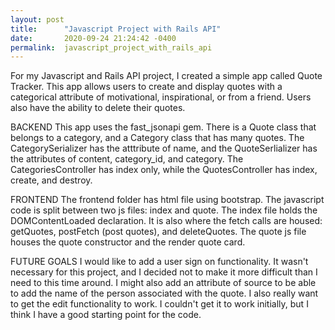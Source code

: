 ```yaml
---
layout: post
title:      "Javascript Project with Rails API"
date:       2020-09-24 21:24:42 -0400
permalink:  javascript_project_with_rails_api
---
```



For my Javascript and Rails API project, I created a simple app called Quote Tracker.  This app allows users to create and display quotes with a categorical attribute of motivational, inspirational, or from a friend.  Users also have the ability to delete their quotes. 

BACKEND
This app uses the fast_jsonapi gem.  There is a Quote class that belongs to a category, and a Category class that has many quotes.  The CategorySerializer has the atttribute of name, and the QuoteSerlializer has the attributes of content, category_id, and category.  The CategoriesController has index only, while the QuotesController has index, create, and destroy.   

FRONTEND
The frontend folder has html file using bootstrap.  The javascript code is split between two js files: index and quote.  The index file holds the DOMContentLoaded declaration.  It is also where the fetch calls are housed: getQuotes, postFetch (post quotes), and deleteQuotes.  The quote js file houses the quote constructor and the render quote card.  

FUTURE GOALS
I would like to add a user sign on functionality.  It wasn't necessary for this project, and I decided not to make it more difficult than I need to this time around.  I might also add an attribute of source to be able to add the name of the person associated with the quote.  I also really want to get the edit functionality to work.  I couldn't get it to work initially, but I think I have a good starting point for the code.  





